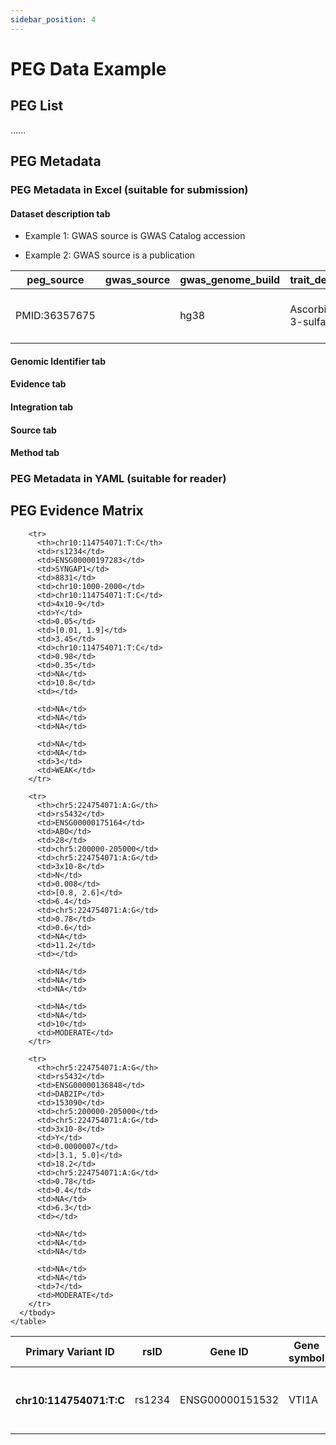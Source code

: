 ```yaml
---
sidebar_position: 4
---
```

# PEG Data Example
<style>{`
  .peg-schema { 
    width:100%; 
    border-collapse:collapse; 
    font-size:0.9rem;   /* slightly smaller to fit more */
    table-layout:fixed; /* ensures columns auto-wrap */
    white-space: normal;
    word-break: keep-all;  
    overflow-wrap:break-word;
  }

  .peg-schema th, .peg-schema td { 
    border:1px solid #e5e7eb; 
    padding:6px 8px; 
    vertical-align:top;
    white-space: normal;       /* allow wrapping */
    word-break: keep-all;      /* do not break words */
    overflow-wrap: anywhere; /* still allow wrapping at safe points */ 
  }

  .peg-schema td::before, .peg-schema th::before {
    content: attr(data-text);
    white-space: pre-wrap;
    }


  .peg-schema th { 
    background:#f8fafc; 
    text-align:left; 
  }

  /* Column group cell */
  .peg-group { 
  background:#f3f4f6; 
  font-weight:600; 
  text-align:center; 
  width: 2rem;            /* very narrow column */
  writing-mode: vertical-rl;  /* vertical text flow */
  transform: rotate(180deg);  /* flip so it reads top-to-bottom */
  white-space: nowrap; 
  padding: 4px;           /* reduce padding so text fits nicely */
}

  /* Requirement tags */
  .req { font-weight:700; }
  .req-mand { color:#c00000; }
  .req-rec { color:#e69138; }
  .req-opt { color:#6d9eeb; }

  /* Formats and examples */
  .fmt { 
    font-family:ui-monospace, SFMono-Regular, Menlo, monospace; 
    white-space:normal;   /* allow wrapping instead of nowrap */
  }
  .ex { 
    font-family:ui-monospace, SFMono-Regular, Menlo, monospace; 
    color:#334155; 
    white-space:normal;   /* allow wrapping */
  }
`}</style>


## PEG List
......
## PEG Metadata
### PEG Metadata in Excel (suitable for submission)
#### Dataset description tab
- Example 1: GWAS source is GWAS Catalog accession




- Example 2: GWAS source is a publication
<table class="peg-schema">
  <thead>
    <tr>
      <th>peg_source</th>
      <th>gwas_source</th>
      <th>gwas_genome_build</th>
      <th>trait_description</th>
      <th>trait_ontology_id</th>
      <th>samples</th>
      <th>sample_size</th>
      <th>case_control_study</th>
      <th>sample_ancestry</th>
      <th>sample_ancestry_category</th>
    </tr>
  </thead>
  <tbody>
    <tr>
      <td class="ex">PMID:36357675</td>
      <td class="ex"></td>
      <td class="ex">hg38</td>
      <td class="ex">Ascorbic acid 3-sulfate levels</td>
      <td class="ex">EFO_0800173</td>
      <td class="ex">6,136 Finnish ancestry individuals</td>
      <td class="ex">6136</td>
      <td class="ex">No</td>
      <td class="ex">Finland</td>
      <td class="ex">European</td>
    </tr>
  </tbody>
</table>

#### Genomic Identifier tab
#### Evidence tab
#### Integration tab
#### Source tab
#### Method tab


### PEG Metadata in YAML (suitable for reader)

## PEG Evidence Matrix
<div className="peg-table peg-sticky-firstcol">
  <div className="peg-scroll">
    <table>
      <thead>
        <tr>
          <th>Primary Variant ID</th>
          <th>rsID</th>
          <th>Gene ID</th>
          <th>Gene symbol</th>
          <th>GENE_EntrezID</th>
          <th>Locus range</th>
          <th>Locus ID</th>
          <th>GWAS_pvalue</th>
          <th>PROX_nearest_gene</th>
          <th>QTL_eQTL_pancreas_pvalue</th>
          <th>QTL_eQTL_pancreas_CI</th>
          <th>FUNC_CADD</th>
          <th>FM_credible_set_ID</th>
          <th>FM_PIP</th>
          <th>COLOC_PPH4</th>
          <th>TPWAS_TWAS_pvalue</th>
          <th>EXP_Adipose_TPM</th>
          <th>EXP_pancreas_TPM</th>
          <th>PERTURB_mouse</th>
          <th>KNOW</th>
          <th>LIT</th>
          <th>LIT_PMID</th>
          <th>DRUG</th>
          <th>INT_pops</th>
          <th>INT_Combined_prediction_author_score</th>
        </tr>
      </thead>
      <tbody>
        <tr>
          <th>chr10:114754071:T:C</th>
          <td>rs1234</td>
          <td>ENSG00000151532</td>
          <td>VTI1A</td>
          <td>143187</td>
          <td>chr10:1000-2000</td>
          <td>chr10:114754071:T:C</td>
          <td>4x10-9</td>
          <td>N</td>
          <td>0.01</td>
          <td>[1.2, 2.5]</td>
          <td>15.62</td>
          <td>chr10:114754071:T:C</td>
          <td>0.98</td>
          <td>0.85</td>
          <td>1x10-7</td>
          <td>0.8</td>
          <td></td>
          <td><details><summary>hypoglycemia &#124; insulin &#124; </summary>increased insulin secretion &#124; decreased insulin secretion &#124; abnormal insulin secretion &#124; abnormal pancreatic beta cell morphology &#124; impaired glucose tolerance &#124; increased circulating glucose level &#124; decreased circulating glucose level </details></td>
          <td><details><summary>ANGPTL4 is involved in </summary>regulating the breakdown of triglycerides, primarily by inhibiting lipoprotein lipase (LPL), an enzyme responsible for hydrolyzing triglycerides in lipoproteins into free fatty acids.By inhibiting LPL, ANGPTL4 increases circulating triglycerides and reduces fatty acid uptake by tissues such as skeletal muscle and adipose tissue. Elevated triglycerides and impaired fatty acid metabolism are common features of insulin resistance, which can lead to T2D.</details></td>
          <td><details><summary>The zebrafish Tcf7l2 </summary>mutant, characterized by hyperglycemia, pancreatic and vascular defects, and reduced regeneration proves to be a suitable model to study the mechanism of action and the pleiotropic effects of Tcf7l2, the most relevant T2D GWAS hit in human populations.</details></td>
          <td>PMID_28851992 &#124; PMID_31829936</td>
          <td>METFORMIN &#124; CYCLOSPORINE</td>
          <td>9</td>
          <td>STRONG</td>
        </tr>

        <tr>
          <th>chr10:114754071:T:C</th>
          <td>rs1234</td>
          <td>ENSG00000197283</td>
          <td>SYNGAP1</td>
          <td>8831</td>
          <td>chr10:1000-2000</td>
          <td>chr10:114754071:T:C</td>
          <td>4x10-9</td>
          <td>Y</td>
          <td>0.05</td>
          <td>[0.01, 1.9]</td>
          <td>3.45</td>
          <td>chr10:114754071:T:C</td>
          <td>0.98</td>
          <td>0.35</td>
          <td>NA</td>
          <td>10.8</td>
          <td></td>

          <td>NA</td>
          <td>NA</td>
          <td>NA</td>

          <td>NA</td>
          <td>NA</td>
          <td>3</td>
          <td>WEAK</td>
        </tr>

        <tr>
          <th>chr5:224754071:A:G</th>
          <td>rs5432</td>
          <td>ENSG00000175164</td>
          <td>ABO</td>
          <td>28</td>
          <td>chr5:200000-205000</td>
          <td>chr5:224754071:A:G</td>
          <td>3x10-8</td>
          <td>N</td>
          <td>0.008</td>
          <td>[0.8, 2.6]</td>
          <td>6.4</td>
          <td>chr5:224754071:A:G</td>
          <td>0.78</td>
          <td>0.6</td>
          <td>NA</td>
          <td>11.2</td>
          <td></td>

          <td>NA</td>
          <td>NA</td>
          <td>NA</td>

          <td>NA</td>
          <td>NA</td>
          <td>10</td>
          <td>MODERATE</td>
        </tr>

        <tr>
          <th>chr5:224754071:A:G</th>
          <td>rs5432</td>
          <td>ENSG00000136848</td>
          <td>DAB2IP</td>
          <td>153090</td>
          <td>chr5:200000-205000</td>
          <td>chr5:224754071:A:G</td>
          <td>3x10-8</td>
          <td>Y</td>
          <td>0.0000007</td>
          <td>[3.1, 5.0]</td>
          <td>18.2</td>
          <td>chr5:224754071:A:G</td>
          <td>0.78</td>
          <td>0.4</td>
          <td>NA</td>
          <td>6.3</td>
          <td></td>

          <td>NA</td>
          <td>NA</td>
          <td>NA</td>

          <td>NA</td>
          <td>NA</td>
          <td>7</td>
          <td>MODERATE</td>
        </tr>
      </tbody>
    </table>
  </div>
</div>
